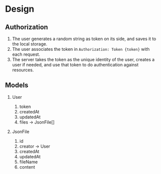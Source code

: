 # Design

## Authorization

1. The user generates a random string as token on its side, and saves it to the local storage.
2. The user associates the token in `Authorization: Token {token}` with each request.
3. The server takes the token as the unique identity of the user, creates a user if needed, and use that token to do authentication against resources.

## Models

1. User
    1. token
    2. createdAt
    3. updatedAt
    4. files -> JsonFile[]

2. JsonFile
   1. id
   2. creator -> User
   3. createdAt
   4. updatedAt
   5. fileName
   6. content

